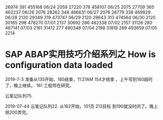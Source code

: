 
26974   391 455168 06/24 2059
27220   376 458107 06/25 2075 
27709   365 462237 06/26 2076
28262   348 466631 06/27 2076
28779   338 469829 06/28 2120
29349   319 473747 06/29 2120 
29643   313 474564 06/30 2120
30165   298 478270 07/01 2137
30692   286 482338 07/02 2157 
31126   280 487141 07/03 2161 
31412   277 490348 07/04 2198 
31819   269 493659 07/05 2214

# SAP ABAP实用技巧介绍系列之 How is configuration data loaded

2019-7-3 准备从135开始，185结束，11:21AM 154才结束 ，上午写到160超时了，晚上继续。
161 工程师在研究。

云笔记队列75. 

2019-07-44 云笔记队列22. 从162开始，101页 212目标 到190就没时间了。晚上把200弄完。